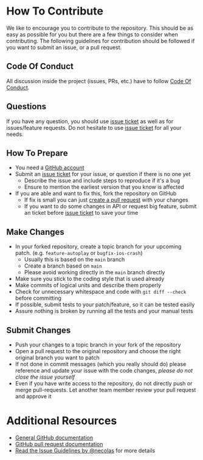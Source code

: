 # How To Contribute

We like to encourage you to contribute to the repository.
This should be as easy as possible for you but there are a few things to consider when contributing.
The following guidelines for contribution should be followed if you want to submit an issue, or a pull request.

## Code Of Conduct
All discussion inside the project (issues, PRs, etc.) have to follow [Code Of Conduct](https://github.com/aohorodnyk/uidgen/blob/main/CODE_OF_CONDUCT.md).

## Questions
If you have any question, you should use [issue ticket](https://github.com/aohorodnyk/uidgen/issues) as well as for issues/feature requests.
Do not hesitate to use [issue ticket](https://github.com/aohorodnyk/uidgen/issues) for all your needs.

## How To Prepare

* You need a [GitHub account](https://github.com/join)
* Submit an [issue ticket](https://github.com/aohorodnyk/uidgen/issues) for your issue, or question if there is no one yet
	* Describe the issue and include steps to reproduce if it's a bug
	* Ensure to mention the earliest version that you know is affected
* If you are able and want to fix this, fork the repository on GitHub
	* If fix is small you can just [create a pull request](https://github.com/aohorodnyk/uidgen/pulls) with your changes
	* If you want to do some changes in API or request big feature, submit an ticket before [issue ticket](https://github.com/aohorodnyk/uidgen/issues) to save your time

## Make Changes

* In your forked repository, create a topic branch for your upcoming patch. (e.g. `feature-autoplay` or `bugfix-ios-crash`)
	* Usually this is based on the `main` branch
	* Create a branch based on `main`
	* Please avoid working directly in the `main` branch directly
* Make sure you stick to the coding style that is used already
* Make commits of logical units and describe them properly
* Check for unnecessary whitespace and code with `git diff --check` before committing
* If possible, submit tests to your patch/feature, so it can be tested easily
* Assure nothing is broken by running all the tests and your manual tests

## Submit Changes

* Push your changes to a topic branch in your fork of the repository
* Open a pull request to the original repository and choose the right original branch you want to patch
* If not done in commit messages (which you really should do) please reference and update your issue with the code changes, _please do not close the issue yourself_
* Even if you have write access to the repository, do not directly push or merge pull-requests. Let another team member review your pull request and approve it

# Additional Resources

* [General GitHub documentation](http://help.github.com/)
* [GitHub pull request documentation](https://help.github.com/articles/about-pull-requests/)
* [Read the Issue Guidelines by @necolas](https://github.com/necolas/issue-guidelines/blob/master/CONTRIBUTING.md) for more details
